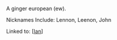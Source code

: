 A ginger european (ew).

Nicknames Include: Lennon, Leenon, John

Linked to:
[[Ian]]


[//begin]: # "Autogenerated link references for markdown compatibility"
[Ian]: Ian "Ian"
[//end]: # "Autogenerated link references"